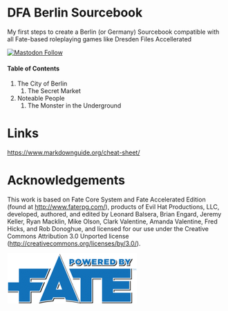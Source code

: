 # DFA Berlin Sourcebook
My first steps to create a Berlin (or Germany) Sourcebook compatible with all Fate-based roleplaying games like Dresden Files Accellerated

[![Mastodon Follow](https://img.shields.io/mastodon/follow/110027356799454331?domain=https%3A%2F%2Fsocial.karsten-voigt.de&style=social)](https://social.karsten-voigt.de/@blechpirat)

#### Table of Contents
1. The City of Berlin
    1. The Secret Market
2. Noteable People
    1. The Monster in the Underground

# Links
https://www.markdownguide.org/cheat-sheet/

# Acknowledgements
This work is based on Fate Core System and Fate Accelerated Edition (found at http://www.faterpg.com/), products of Evil Hat Productions, LLC, developed, authored, and edited by Leonard Balsera, Brian Engard, Jeremy Keller, Ryan Macklin, Mike Olson, Clark Valentine, Amanda Valentine, Fred Hicks, and Rob Donoghue, and licensed for our use under the Creative Commons Attribution 3.0 Unported license (http://creativecommons.org/licenses/by/3.0/).


![Powered by Fate](Powered-by-Fate-Final-Light-BG-300x117.png)

